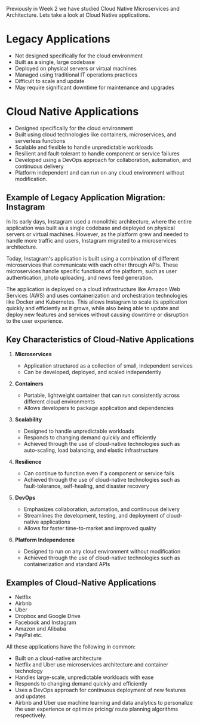 Previously in Week 2 we have studied Cloud Native Microservices and Architecture. Lets take a look at Cloud Native applications.
# Legacy Applications
- Not designed specifically for the cloud environment
- Built as a single, large codebase
- Deployed on physical servers or virtual machines
- Managed using traditional IT operations practices
- Difficult to scale and update
- May require significant downtime for maintenance and upgrades

# Cloud Native Applications
- Designed specifically for the cloud environment
- Built using cloud technologies like containers, microservices, and serverless functions
- Scalable and flexible to handle unpredictable workloads
- Resilient and fault-tolerant to handle component or service failures
- Developed using a DevOps approach for collaboration, automation, and continuous delivery
- Platform independent and can run on any cloud environment without modification.

## Example of Legacy Application Migration: Instagram

In its early days, Instagram used a monolithic architecture, where the entire application was built as a single codebase and deployed on physical servers or virtual machines. However, as the platform grew and needed to handle more traffic and users, Instagram migrated to a microservices architecture.

Today, Instagram's application is built using a combination of different microservices that communicate with each other through APIs. These microservices handle specific functions of the platform, such as user authentication, photo uploading, and news feed generation.

The application is deployed on a cloud infrastructure like Amazon Web Services (AWS) and uses containerization and orchestration technologies like Docker and Kubernetes. This allows Instagram to scale its application quickly and efficiently as it grows, while also being able to update and deploy new features and services without causing downtime or disruption to the user experience.


## Key Characteristics of Cloud-Native Applications
1. **Microservices**
    - Application structured as a collection of small, independent services
    - Can be developed, deployed, and scaled independently

2. **Containers**
    - Portable, lightweight container that can run consistently across different cloud environments
    - Allows developers to package application and dependencies

3. **Scalability**
      - Designed to handle unpredictable workloads 
      - Responds to changing demand quickly and efficiently
      - Achieved through the use of cloud-native technologies such as auto-scaling, load balancing, and elastic infrastructure

4. **Resilience**
    - Can continue to function even if a component or service fails
    - Achieved through the use of cloud-native technologies such as fault-tolerance, self-healing, and disaster recovery

5. **DevOps**
    - Emphasizes collaboration, automation, and continuous delivery
    - Streamlines the development, testing, and deployment of cloud-native applications
    - Allows for faster time-to-market and improved quality

6. **Platform Independence**
    - Designed to run on any cloud environment without modification
    - Achieved through the use of cloud-native technologies such as containerization and standard APIs

## Examples of Cloud-Native Applications

- Netflix
- Airbnb
- Uber
- Dropbox and Google Drive
- Facebook and Instagram
- Amazon and Alibaba
- PayPal etc.

All these applications have the following in common:
   
   - Built on a cloud-native architecture
   - Netflix and Uber use microservices architecture and container technology
   - Handles large-scale, unpredictable workloads with ease
   - Responds to changing demand quickly and efficiently
   - Uses a DevOps approach for continuous deployment of new features and updates
   - Airbnb and Uber use machine learning and data analytics to personalize the user experience or optimize pricing/ route planning algorithms respectively.
